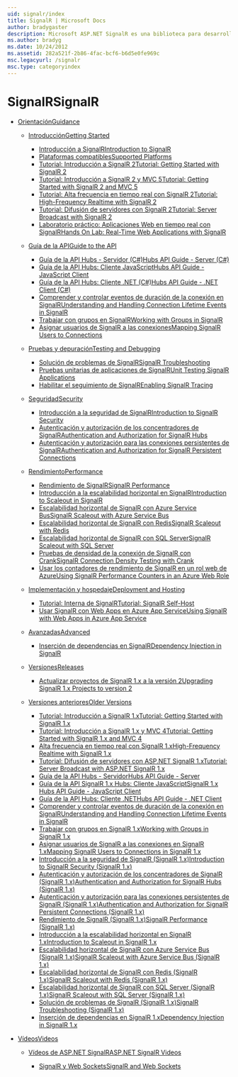 ```yaml
---
uid: signalr/index
title: SignalR | Microsoft Docs
author: bradygaster
description: Microsoft ASP.NET SignalR es una biblioteca para desarrolladores de ASP.NET que simplifica el proceso de agregar funcionalidad web en tiempo real a sus aplicaciones.
ms.author: bradyg
ms.date: 10/24/2012
ms.assetid: 282a521f-2b86-4fac-bcf6-b6d5e0fe969c
msc.legacyurl: /signalr
msc.type: categoryindex
---
```

<a name="signalr"></a><span data-ttu-id="e9781-103">SignalR</span><span class="sxs-lookup"><span data-stu-id="e9781-103">SignalR</span></span>
====================
- [<span data-ttu-id="e9781-104">Orientación</span><span class="sxs-lookup"><span data-stu-id="e9781-104">Guidance</span></span>](overview/index.md)

    - [<span data-ttu-id="e9781-105">Introducción</span><span class="sxs-lookup"><span data-stu-id="e9781-105">Getting Started</span></span>](overview/getting-started/index.md)

        - [<span data-ttu-id="e9781-106">Introducción a SignalR</span><span class="sxs-lookup"><span data-stu-id="e9781-106">Introduction to SignalR</span></span>](overview/getting-started/introduction-to-signalr.md)
        - [<span data-ttu-id="e9781-107">Plataformas compatibles</span><span class="sxs-lookup"><span data-stu-id="e9781-107">Supported Platforms</span></span>](overview/getting-started/supported-platforms.md)
        - [<span data-ttu-id="e9781-108">Tutorial: Introducción a SignalR 2</span><span class="sxs-lookup"><span data-stu-id="e9781-108">Tutorial: Getting Started with SignalR 2</span></span>](overview/getting-started/tutorial-getting-started-with-signalr.md)
        - [<span data-ttu-id="e9781-109">Tutorial: Introducción a SignalR 2 y MVC 5</span><span class="sxs-lookup"><span data-stu-id="e9781-109">Tutorial: Getting Started with SignalR 2 and MVC 5</span></span>](overview/getting-started/tutorial-getting-started-with-signalr-and-mvc.md)
        - [<span data-ttu-id="e9781-110">Tutorial: Alta frecuencia en tiempo real con SignalR 2</span><span class="sxs-lookup"><span data-stu-id="e9781-110">Tutorial: High-Frequency Realtime with SignalR 2</span></span>](overview/getting-started/tutorial-high-frequency-realtime-with-signalr.md)
        - [<span data-ttu-id="e9781-111">Tutorial: Difusión de servidores con SignalR 2</span><span class="sxs-lookup"><span data-stu-id="e9781-111">Tutorial: Server Broadcast with SignalR 2</span></span>](overview/getting-started/tutorial-server-broadcast-with-signalr.md)
        - [<span data-ttu-id="e9781-112">Laboratorio práctico: Aplicaciones Web en tiempo real con SignalR</span><span class="sxs-lookup"><span data-stu-id="e9781-112">Hands On Lab: Real-Time Web Applications with SignalR</span></span>](overview/getting-started/real-time-web-applications-with-signalr.md)
    - [<span data-ttu-id="e9781-113">Guía de la API</span><span class="sxs-lookup"><span data-stu-id="e9781-113">Guide to the API</span></span>](overview/guide-to-the-api/index.md)

        - [<span data-ttu-id="e9781-114">Guía de la API Hubs - Servidor (C#)</span><span class="sxs-lookup"><span data-stu-id="e9781-114">Hubs API Guide - Server (C#)</span></span>](overview/guide-to-the-api/hubs-api-guide-server.md)
        - [<span data-ttu-id="e9781-115">Guía de la API Hubs: Cliente JavaScript</span><span class="sxs-lookup"><span data-stu-id="e9781-115">Hubs API Guide - JavaScript Client</span></span>](overview/guide-to-the-api/hubs-api-guide-javascript-client.md)
        - [<span data-ttu-id="e9781-116">Guía de la API Hubs: Cliente .NET (C#)</span><span class="sxs-lookup"><span data-stu-id="e9781-116">Hubs API Guide - .NET Client (C#)</span></span>](overview/guide-to-the-api/hubs-api-guide-net-client.md)
        - [<span data-ttu-id="e9781-117">Comprender y controlar eventos de duración de la conexión en SignalR</span><span class="sxs-lookup"><span data-stu-id="e9781-117">Understanding and Handling Connection Lifetime Events in SignalR</span></span>](overview/guide-to-the-api/handling-connection-lifetime-events.md)
        - [<span data-ttu-id="e9781-118">Trabajar con grupos en SignalR</span><span class="sxs-lookup"><span data-stu-id="e9781-118">Working with Groups in SignalR</span></span>](overview/guide-to-the-api/working-with-groups.md)
        - [<span data-ttu-id="e9781-119">Asignar usuarios de SignalR a las conexiones</span><span class="sxs-lookup"><span data-stu-id="e9781-119">Mapping SignalR Users to Connections</span></span>](overview/guide-to-the-api/mapping-users-to-connections.md)
    - [<span data-ttu-id="e9781-120">Pruebas y depuración</span><span class="sxs-lookup"><span data-stu-id="e9781-120">Testing and Debugging</span></span>](overview/testing-and-debugging/index.md)

        - [<span data-ttu-id="e9781-121">Solución de problemas de SignalR</span><span class="sxs-lookup"><span data-stu-id="e9781-121">SignalR Troubleshooting</span></span>](overview/testing-and-debugging/troubleshooting.md)
        - [<span data-ttu-id="e9781-122">Pruebas unitarias de aplicaciones de SignalR</span><span class="sxs-lookup"><span data-stu-id="e9781-122">Unit Testing SignalR Applications</span></span>](overview/testing-and-debugging/unit-testing-signalr-applications.md)
        - [<span data-ttu-id="e9781-123">Habilitar el seguimiento de SignalR</span><span class="sxs-lookup"><span data-stu-id="e9781-123">Enabling SignalR Tracing</span></span>](overview/testing-and-debugging/enabling-signalr-tracing.md)
    - [<span data-ttu-id="e9781-124">Seguridad</span><span class="sxs-lookup"><span data-stu-id="e9781-124">Security</span></span>](overview/security/index.md)

        - [<span data-ttu-id="e9781-125">Introducción a la seguridad de SignalR</span><span class="sxs-lookup"><span data-stu-id="e9781-125">Introduction to SignalR Security</span></span>](overview/security/introduction-to-security.md)
        - [<span data-ttu-id="e9781-126">Autenticación y autorización de los concentradores de SignalR</span><span class="sxs-lookup"><span data-stu-id="e9781-126">Authentication and Authorization for SignalR Hubs</span></span>](overview/security/hub-authorization.md)
        - [<span data-ttu-id="e9781-127">Autenticación y autorización para las conexiones persistentes de SignalR</span><span class="sxs-lookup"><span data-stu-id="e9781-127">Authentication and Authorization for SignalR Persistent Connections</span></span>](overview/security/persistent-connection-authorization.md)
    - [<span data-ttu-id="e9781-128">Rendimiento</span><span class="sxs-lookup"><span data-stu-id="e9781-128">Performance</span></span>](overview/performance/index.md)

        - [<span data-ttu-id="e9781-129">Rendimiento de SignalR</span><span class="sxs-lookup"><span data-stu-id="e9781-129">SignalR Performance</span></span>](overview/performance/signalr-performance.md)
        - [<span data-ttu-id="e9781-130">Introducción a la escalabilidad horizontal en SignalR</span><span class="sxs-lookup"><span data-stu-id="e9781-130">Introduction to Scaleout in SignalR</span></span>](overview/performance/scaleout-in-signalr.md)
        - [<span data-ttu-id="e9781-131">Escalabilidad horizontal de SignalR con Azure Service Bus</span><span class="sxs-lookup"><span data-stu-id="e9781-131">SignalR Scaleout with Azure Service Bus</span></span>](overview/performance/scaleout-with-windows-azure-service-bus.md)
        - [<span data-ttu-id="e9781-132">Escalabilidad horizontal de SignalR con Redis</span><span class="sxs-lookup"><span data-stu-id="e9781-132">SignalR Scaleout with Redis</span></span>](overview/performance/scaleout-with-redis.md)
        - [<span data-ttu-id="e9781-133">Escalabilidad horizontal de SignalR con SQL Server</span><span class="sxs-lookup"><span data-stu-id="e9781-133">SignalR Scaleout with SQL Server</span></span>](overview/performance/scaleout-with-sql-server.md)
        - [<span data-ttu-id="e9781-134">Pruebas de densidad de la conexión de SignalR con Crank</span><span class="sxs-lookup"><span data-stu-id="e9781-134">SignalR Connection Density Testing with Crank</span></span>](overview/performance/signalr-connection-density-testing-with-crank.md)
        - [<span data-ttu-id="e9781-135">Usar los contadores de rendimiento de SignalR en un rol web de Azure</span><span class="sxs-lookup"><span data-stu-id="e9781-135">Using SignalR Performance Counters in an Azure Web Role</span></span>](overview/performance/using-signalr-performance-counters-in-an-azure-web-role.md)
    - [<span data-ttu-id="e9781-136">Implementación y hospedaje</span><span class="sxs-lookup"><span data-stu-id="e9781-136">Deployment and Hosting</span></span>](overview/deployment/index.md)

        - [<span data-ttu-id="e9781-137">Tutorial: Interna de SignalR</span><span class="sxs-lookup"><span data-stu-id="e9781-137">Tutorial: SignalR Self-Host</span></span>](overview/deployment/tutorial-signalr-self-host.md)
        - [<span data-ttu-id="e9781-138">Usar SignalR con Web Apps en Azure App Service</span><span class="sxs-lookup"><span data-stu-id="e9781-138">Using SignalR with Web Apps in Azure App Service</span></span>](overview/deployment/using-signalr-with-azure-web-sites.md)
    - [<span data-ttu-id="e9781-139">Avanzadas</span><span class="sxs-lookup"><span data-stu-id="e9781-139">Advanced</span></span>](overview/advanced/index.md)

        - [<span data-ttu-id="e9781-140">Inserción de dependencias en SignalR</span><span class="sxs-lookup"><span data-stu-id="e9781-140">Dependency Injection in SignalR</span></span>](overview/advanced/dependency-injection.md)
    - [<span data-ttu-id="e9781-141">Versiones</span><span class="sxs-lookup"><span data-stu-id="e9781-141">Releases</span></span>](overview/releases/index.md)

        - [<span data-ttu-id="e9781-142">Actualizar proyectos de SignalR 1.x a la versión 2</span><span class="sxs-lookup"><span data-stu-id="e9781-142">Upgrading SignalR 1.x Projects to version 2</span></span>](overview/releases/upgrading-signalr-1x-projects-to-20.md)
    - [<span data-ttu-id="e9781-143">Versiones anteriores</span><span class="sxs-lookup"><span data-stu-id="e9781-143">Older Versions</span></span>](overview/older-versions/index.md)

        - [<span data-ttu-id="e9781-144">Tutorial: Introducción a SignalR 1.x</span><span class="sxs-lookup"><span data-stu-id="e9781-144">Tutorial: Getting Started with SignalR 1.x</span></span>](overview/older-versions/tutorial-getting-started-with-signalr.md)
        - [<span data-ttu-id="e9781-145">Tutorial: Introducción a SignalR 1.x y MVC 4</span><span class="sxs-lookup"><span data-stu-id="e9781-145">Tutorial: Getting Started with SignalR 1.x and MVC 4</span></span>](overview/older-versions/tutorial-getting-started-with-signalr-and-mvc-4.md)
        - [<span data-ttu-id="e9781-146">Alta frecuencia en tiempo real con SignalR 1.x</span><span class="sxs-lookup"><span data-stu-id="e9781-146">High-Frequency Realtime with SignalR 1.x</span></span>](overview/older-versions/tutorial-high-frequency-realtime-with-signalr.md)
        - [<span data-ttu-id="e9781-147">Tutorial: Difusión de servidores con ASP.NET SignalR 1.x</span><span class="sxs-lookup"><span data-stu-id="e9781-147">Tutorial: Server Broadcast with ASP.NET SignalR 1.x</span></span>](overview/older-versions/tutorial-server-broadcast-with-aspnet-signalr.md)
        - [<span data-ttu-id="e9781-148">Guía de la API Hubs - Servidor</span><span class="sxs-lookup"><span data-stu-id="e9781-148">Hubs API Guide - Server</span></span>](overview/older-versions/signalr-1x-hubs-api-guide-server.md)
        - [<span data-ttu-id="e9781-149">Guía de la API SignalR 1.x Hubs: Cliente JavaScript</span><span class="sxs-lookup"><span data-stu-id="e9781-149">SignalR 1.x Hubs API Guide - JavaScript Client</span></span>](overview/older-versions/signalr-1x-hubs-api-guide-javascript-client.md)
        - [<span data-ttu-id="e9781-150">Guía de la API Hubs: Cliente .NET</span><span class="sxs-lookup"><span data-stu-id="e9781-150">Hubs API Guide - .NET Client</span></span>](overview/older-versions/signalr-1x-hubs-api-guide-net-client.md)
        - [<span data-ttu-id="e9781-151">Comprender y controlar eventos de duración de la conexión en SignalR</span><span class="sxs-lookup"><span data-stu-id="e9781-151">Understanding and Handling Connection Lifetime Events in SignalR</span></span>](overview/older-versions/handling-connection-lifetime-events.md)
        - [<span data-ttu-id="e9781-152">Trabajar con grupos en SignalR 1.x</span><span class="sxs-lookup"><span data-stu-id="e9781-152">Working with Groups in SignalR 1.x</span></span>](overview/older-versions/working-with-groups.md)
        - [<span data-ttu-id="e9781-153">Asignar usuarios de SignalR a las conexiones en SignalR 1.x</span><span class="sxs-lookup"><span data-stu-id="e9781-153">Mapping SignalR Users to Connections in SignalR 1.x</span></span>](overview/older-versions/mapping-users-to-connections.md)
        - [<span data-ttu-id="e9781-154">Introducción a la seguridad de SignalR (SignalR 1.x)</span><span class="sxs-lookup"><span data-stu-id="e9781-154">Introduction to SignalR Security (SignalR 1.x)</span></span>](overview/older-versions/introduction-to-security.md)
        - [<span data-ttu-id="e9781-155">Autenticación y autorización de los concentradores de SignalR (SignalR 1.x)</span><span class="sxs-lookup"><span data-stu-id="e9781-155">Authentication and Authorization for SignalR Hubs (SignalR 1.x)</span></span>](overview/older-versions/hub-authorization.md)
        - [<span data-ttu-id="e9781-156">Autenticación y autorización para las conexiones persistentes de SignalR (SignalR 1.x)</span><span class="sxs-lookup"><span data-stu-id="e9781-156">Authentication and Authorization for SignalR Persistent Connections (SignalR 1.x)</span></span>](overview/older-versions/persistent-connection-authorization.md)
        - [<span data-ttu-id="e9781-157">Rendimiento de SignalR (SignalR 1.x)</span><span class="sxs-lookup"><span data-stu-id="e9781-157">SignalR Performance (SignalR 1.x)</span></span>](overview/older-versions/signalr-performance.md)
        - [<span data-ttu-id="e9781-158">Introducción a la escalabilidad horizontal en SignalR 1.x</span><span class="sxs-lookup"><span data-stu-id="e9781-158">Introduction to Scaleout in SignalR 1.x</span></span>](overview/older-versions/scaleout-in-signalr.md)
        - [<span data-ttu-id="e9781-159">Escalabilidad horizontal de SignalR con Azure Service Bus (SignalR 1.x)</span><span class="sxs-lookup"><span data-stu-id="e9781-159">SignalR Scaleout with Azure Service Bus (SignalR 1.x)</span></span>](overview/older-versions/scaleout-with-windows-azure-service-bus.md)
        - [<span data-ttu-id="e9781-160">Escalabilidad horizontal de SignalR con Redis (SignalR 1.x)</span><span class="sxs-lookup"><span data-stu-id="e9781-160">SignalR Scaleout with Redis (SignalR 1.x)</span></span>](overview/older-versions/scaleout-with-redis.md)
        - [<span data-ttu-id="e9781-161">Escalabilidad horizontal de SignalR con SQL Server (SignalR 1.x)</span><span class="sxs-lookup"><span data-stu-id="e9781-161">SignalR Scaleout with SQL Server (SignalR 1.x)</span></span>](overview/older-versions/scaleout-with-sql-server.md)
        - [<span data-ttu-id="e9781-162">Solución de problemas de SignalR (SignalR 1.x)</span><span class="sxs-lookup"><span data-stu-id="e9781-162">SignalR Troubleshooting (SignalR 1.x)</span></span>](overview/older-versions/troubleshooting.md)
        - [<span data-ttu-id="e9781-163">Inserción de dependencias en SignalR 1.x</span><span class="sxs-lookup"><span data-stu-id="e9781-163">Dependency Injection in SignalR 1.x</span></span>](overview/older-versions/dependency-injection.md)
- [<span data-ttu-id="e9781-164">Vídeos</span><span class="sxs-lookup"><span data-stu-id="e9781-164">Videos</span></span>](videos/index.md)

    - [<span data-ttu-id="e9781-165">Vídeos de ASP.NET SignalR</span><span class="sxs-lookup"><span data-stu-id="e9781-165">ASP.NET SignalR Videos</span></span>](videos/getting-started/index.md)

        - [<span data-ttu-id="e9781-166">SignalR y Web Sockets</span><span class="sxs-lookup"><span data-stu-id="e9781-166">SignalR and Web Sockets</span></span>](videos/getting-started/signalr-and-web-sockets.md)
